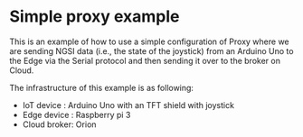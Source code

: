 # Simple proxy example

This is an example of how to use a simple configuration of Proxy where we are sending NGSI data (i.e., the state of the joystick) from an Arduino Uno to the Edge  via the Serial protocol and then sending it over to the broker on Cloud.

The infrastructure of this example is as following: 
- IoT device : Arduino Uno with an TFT shield with joystick
- Edge device : Raspberry pi 3
- Cloud broker: Orion
